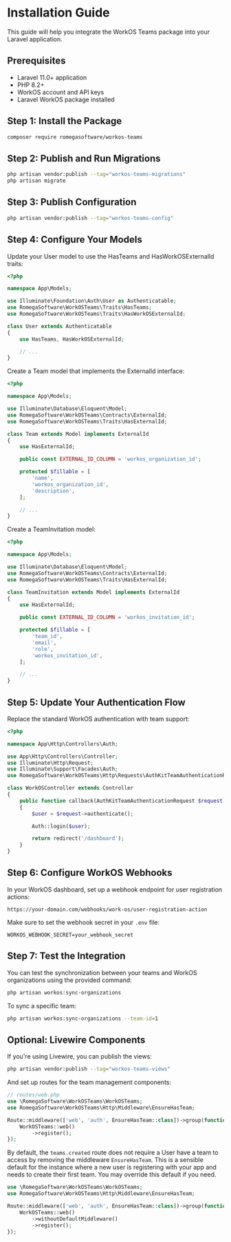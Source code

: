 # Installation Guide

This guide will help you integrate the WorkOS Teams package into your Laravel application.

## Prerequisites

- Laravel 11.0+ application
- PHP 8.2+
- WorkOS account and API keys
- Laravel WorkOS package installed

## Step 1: Install the Package

```bash
composer require romegasoftware/workos-teams
```

## Step 2: Publish and Run Migrations

```bash
php artisan vendor:publish --tag="workos-teams-migrations"
php artisan migrate
```

## Step 3: Publish Configuration

```bash
php artisan vendor:publish --tag="workos-teams-config"
```

## Step 4: Configure Your Models

Update your User model to use the HasTeams and HasWorkOSExternalId traits:

```php
<?php

namespace App\Models;

use Illuminate\Foundation\Auth\User as Authenticatable;
use RomegaSoftware\WorkOSTeams\Traits\HasTeams;
use RomegaSoftware\WorkOSTeams\Traits\HasWorkOSExternalId;

class User extends Authenticatable
{
    use HasTeams, HasWorkOSExternalId;

    // ...
}
```

Create a Team model that implements the ExternalId interface:

```php
<?php

namespace App\Models;

use Illuminate\Database\Eloquent\Model;
use RomegaSoftware\WorkOSTeams\Contracts\ExternalId;
use RomegaSoftware\WorkOSTeams\Traits\HasExternalId;

class Team extends Model implements ExternalId
{
    use HasExternalId;

    public const EXTERNAL_ID_COLUMN = 'workos_organization_id';

    protected $fillable = [
        'name',
        'workos_organization_id',
        'description',
    ];

    // ...
}
```

Create a TeamInvitation model:

```php
<?php

namespace App\Models;

use Illuminate\Database\Eloquent\Model;
use RomegaSoftware\WorkOSTeams\Contracts\ExternalId;
use RomegaSoftware\WorkOSTeams\Traits\HasExternalId;

class TeamInvitation extends Model implements ExternalId
{
    use HasExternalId;

    public const EXTERNAL_ID_COLUMN = 'workos_invitation_id';

    protected $fillable = [
        'team_id',
        'email',
        'role',
        'workos_invitation_id',
    ];

    // ...
}
```

## Step 5: Update Your Authentication Flow

Replace the standard WorkOS authentication with team support:

```php
<?php

namespace App\Http\Controllers\Auth;

use App\Http\Controllers\Controller;
use Illuminate\Http\Request;
use Illuminate\Support\Facades\Auth;
use RomegaSoftware\WorkOSTeams\Http\Requests\AuthKitTeamAuthenticationRequest;

class WorkOSController extends Controller
{
    public function callback(AuthKitTeamAuthenticationRequest $request)
    {
        $user = $request->authenticate();

        Auth::login($user);

        return redirect('/dashboard');
    }
}
```

## Step 6: Configure WorkOS Webhooks

In your WorkOS dashboard, set up a webhook endpoint for user registration actions:

```
https://your-domain.com/webhooks/work-os/user-registration-action
```

Make sure to set the webhook secret in your `.env` file:

```
WORKOS_WEBHOOK_SECRET=your_webhook_secret
```

## Step 7: Test the Integration

You can test the synchronization between your teams and WorkOS organizations using the provided command:

```bash
php artisan workos:sync-organizations
```

To sync a specific team:

```bash
php artisan workos:sync-organizations --team-id=1
```

## Optional: Livewire Components

If you're using Livewire, you can publish the views:

```bash
php artisan vendor:publish --tag="workos-teams-views"
```

And set up routes for the team management components:

```php
// routes/web.php
use \RomegaSoftware\WorkOSTeams\WorkOSTeams;
use RomegaSoftware\WorkOSTeams\Http\Middleware\EnsureHasTeam;

Route::middleware(['web', 'auth', EnsureHasTeam::class])->group(function () {
    WorkOSTeams::web()
        ->register();
});
```

By default, the `teams.created` route does not require a User have a team to access by removing the middleware `EnsureHasTeam`. This is a sensible default for the instance where a new user is registering with your app and needs to create their first team. You may override this default if you need.

```php
use \RomegaSoftware\WorkOSTeams\WorkOSTeams;
use RomegaSoftware\WorkOSTeams\Http\Middleware\EnsureHasTeam;

Route::middleware(['web', 'auth', EnsureHasTeam::class])->group(function () {
    WorkOSTeams::web()
        ->withoutDefaultMiddleware()
        ->register();
});
```